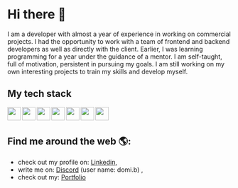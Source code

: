 # Hi there 👋
I am a developer with almost a year of experience in working on commercial projects. I had the opportunity to work with a team of frontend and backend developers as well as directly with the client. Earlier, I was learning programming for a year under the guidance of a mentor. I am self-taught, full of motivation, persistent in pursuing my goals. I am still working on my own interesting projects to train my skills and develop myself.

## My tech stack
<img align="left" src="https://cdn.jsdelivr.net/gh/devicons/devicon/icons/html5/html5-original.svg" height="30px" width="30px" /><img align="left" src="https://cdn.jsdelivr.net/gh/devicons/devicon/icons/css3/css3-original.svg" height="30px" width="30px" /><img align="left" src="https://cdn.jsdelivr.net/gh/devicons/devicon/icons/javascript/javascript-original.svg" height="30px" width="30px" /><img align="left" src="https://cdn.jsdelivr.net/gh/devicons/devicon/icons/typescript/typescript-original.svg" height="30px" width="30px" /><img align="left" src="https://cdn.jsdelivr.net/gh/devicons/devicon/icons/vuejs/vuejs-original.svg" height="30px" width="30px" /><img align="left" src="https://cdn.jsdelivr.net/gh/devicons/devicon/icons/jest/jest-plain.svg" height="30px" width="30px" /><img align="left" src="https://cdn.jsdelivr.net/gh/devicons/devicon/icons/tailwindcss/tailwindcss-plain.svg" height="30px" width="30px" />
<br>
<br>

## Find me around the web 🌎:
- check out my profile on: <a href="https://www.linkedin.com/in/dominika-biedulska/">Linkedin</a>,
- write me on: <a href="https://discord.com/">Discord</a> (user name: domi.b) ,
- check out my: <a href="https://dominoxb.github.io/my-portfolio/">Portfolio</a>
